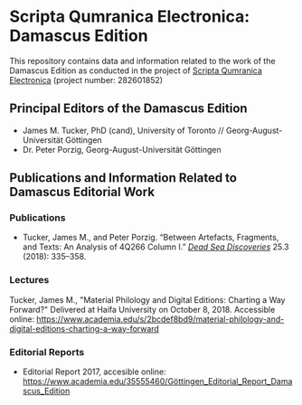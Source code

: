 # Scripta Qumranica Electronica: Damascus Edition

This repository contains data and information related to the work of the Damascus Edition as conducted in the project of [Scripta Qumranica Electronica](http://gepris.dfg.de/gepris/projekt/282601852) (project number: 282601852)

## Principal Editors of the Damascus Edition

* James M. Tucker, PhD (cand), University of Toronto // Georg-August-Universität Göttingen
* Dr. Peter Porzig, Georg-August-Universität Göttingen

## Publications and Information Related to Damascus Editorial Work

### Publications

* <span class='Z3988' title='url_ver=Z39.88-2004&amp;ctx_ver=Z39.88-2004&amp;rfr_id=info%3Asid%2Fzotero.org%3A2&amp;rft_val_fmt=info%3Aofi%2Ffmt%3Akev%3Amtx%3Ajournal&amp;rft.genre=article&amp;rft.atitle=Between%20Artefacts%2C%20Fragments%2C%20and%20Texts%3A%20An%20Analysis%20of%204Q266%20Column%20I&amp;rft.jtitle=Dead%20Sea%20Discoveries&amp;rft.volume=25&amp;rft.issue=3&amp;rft.aufirst=James%20M.&amp;rft.aulast=Tucker&amp;rft.au=James%20M.%20Tucker&amp;rft.au=Peter%20Porzig&amp;rft.date=2018&amp;rft.pages=335%E2%80%93358'>Tucker, James M., and Peter Porzig. “Between Artefacts, Fragments, and Texts: An Analysis of 4Q266 Column I.” [_Dead Sea Discoveries_](https://www.academia.edu/37866055/Between_Artefacts_Fragments_and_Texts_An_Analysis_of_4Q266_Column_I) 25.3 (2018): 335–358.</span>

### Lectures

Tucker, James M., "Material Philology and Digital Editions: Charting a Way Forward?" Delivered at Haifa University on October 8, 2018. Accessible online: https://www.academia.edu/s/2bcdef8bd9/material-philology-and-digital-editions-charting-a-way-forward

### Editorial Reports

* Editorial Report 2017, accesible online: https://www.academia.edu/35555460/Göttingen_Editorial_Report_Damascus_Edition